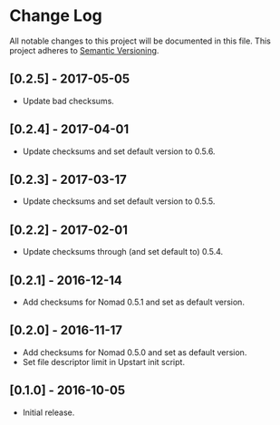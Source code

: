 # Change Log
All notable changes to this project will be documented in this file.
This project adheres to [Semantic Versioning](http://semver.org/).

## [0.2.5] - 2017-05-05
- Update bad checksums.

## [0.2.4] - 2017-04-01
- Update checksums and set default version to 0.5.6.

## [0.2.3] - 2017-03-17
- Update checksums and set default version to 0.5.5.

## [0.2.2] - 2017-02-01
- Update checksums through (and set default to) 0.5.4.

## [0.2.1] - 2016-12-14
- Add checksums for Nomad 0.5.1 and set as default version.

## [0.2.0] - 2016-11-17
- Add checksums for Nomad 0.5.0 and set as default version.
- Set file descriptor limit in Upstart init script.

## [0.1.0] - 2016-10-05
- Initial release.
